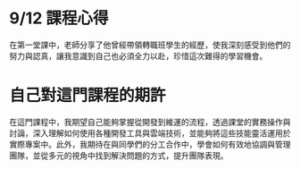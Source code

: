 # 9/12 課程心得
在第一堂課中，老師分享了他曾經帶領轉職班學生的經歷，使我深刻感受到他們的努力與認真，讓我意識到自己也必須全力以赴，珍惜這次難得的學習機會。

# 自己對這門課程的期許
在這門課程中，我期望自己能夠掌握從開發到維運的流程，透過課堂的實務操作與討論，深入理解如何使用各種開發工具與雲端技術，並能夠將這些技能靈活運用於實際專案中。此外，我期待在與同學們的分工合作中，學會如何有效地協調與管理團隊，並從多元的視角中找到解決問題的方式，提升團隊表現。


 

